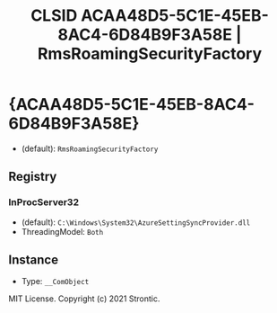 ﻿---
title: "CLSID ACAA48D5-5C1E-45EB-8AC4-6D84B9F3A58E | RmsRoamingSecurityFactory"
excerpt: What is COM-Object CLSID ACAA48D5-5C1E-45EB-8AC4-6D84B9F3A58E?
---

# {ACAA48D5-5C1E-45EB-8AC4-6D84B9F3A58E}

* (default): `RmsRoamingSecurityFactory`

## Registry


### InProcServer32

* (default): `C:\Windows\System32\AzureSettingSyncProvider.dll`
* ThreadingModel: `Both`

## Instance

* Type: `__ComObject`

MIT License. Copyright (c) 2021 Strontic.


